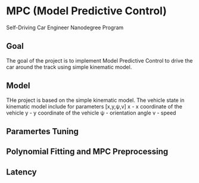 # MPC (Model Predictive Control)
Self-Driving Car Engineer Nanodegree Program


## Goal

The goal of the project is to implement Model Predictive Control to drive the car around the track using simple kinematic model.

## Model

THe project is based on the simple kinematic model.  The vehicle state in kinematic model include for parameters [x,y,ψ,v]
x - x coordinate of the vehicle
y - y coordinate of the vehicle 
ψ - orientation angle
v - speed


## Paramertes Tuning

## Polynomial Fitting and MPC Preprocessing

## Latency 



